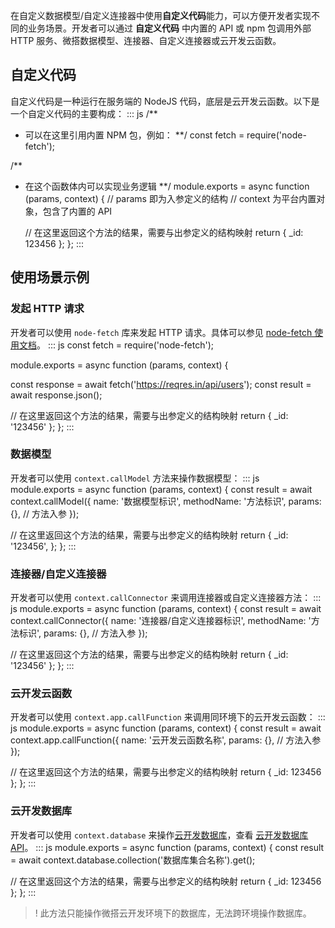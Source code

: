 在自定义数据模型/自定义连接器中使用**自定义代码**能力，可以方便开发者实现不同的业务场景。开发者可以通过 **自定义代码** 中内置的 API 或 npm 包调用外部 HTTP 服务、微搭数据模型、连接器、自定义连接器或云开发云函数。

## 自定义代码

自定义代码是一种运行在服务端的 NodeJS 代码，底层是云开发云函数。以下是一个自定义代码的主要构成：
<dx-codeblock>
:::  js
/**
* 可以在这里引用内置 NPM 包，例如：
**/
const fetch = require('node-fetch');

/**
* 在这个函数体内可以实现业务逻辑
**/
module.exports = async function (params, context) {
  // params 即为入参定义的结构
  // context 为平台内置对象，包含了内置的 API

  // 在这里返回这个方法的结果，需要与出参定义的结构映射
  return {
    _id: 123456
  };
};
:::
</dx-codeblock>


## 使用场景示例

### 发起 HTTP 请求 [](id:http)

开发者可以使用 `node-fetch` 库来发起 HTTP 请求。具体可以参见 [node-fetch 使用文档](https://github.com/node-fetch/node-fetch)。
<dx-codeblock>
:::  js
const fetch = require('node-fetch');

module.exports = async function (params, context) {

  const response = await fetch('https://reqres.in/api/users');
  const result = await response.json();

 // 在这里返回这个方法的结果，需要与出参定义的结构映射
  return {
    _id: '123456'
  };
};
:::
</dx-codeblock>



### 数据模型 [](id:callModel)

开发者可以使用 `context.callModel` 方法来操作数据模型：
<dx-codeblock>
:::  js
module.exports = async function (params, context) {
  const result = await context.callModel({
    name: '数据模型标识',
    methodName: '方法标识',
    params: {}, // 方法入参
  });

  // 在这里返回这个方法的结果，需要与出参定义的结构映射
  return {
    _id: '123456',
  };
};
:::
</dx-codeblock>



### 连接器/自定义连接器 [](id:callConnector)

开发者可以使用 `context.callConnector` 来调用连接器或自定义连接器方法：
<dx-codeblock>
:::  js
module.exports = async function (params, context) {
  const result = await context.callConnector({
    name: '连接器/自定义连接器标识',
    methodName: '方法标识',
    params: {}, // 方法入参
  });

  // 在这里返回这个方法的结果，需要与出参定义的结构映射
  return {
    _id: '123456'
  };
};
:::
</dx-codeblock>


### 云开发云函数 [](id:callFunction)

开发者可以使用 `context.app.callFunction` 来调用同环境下的云开发云函数：
<dx-codeblock>
:::  js
module.exports = async function (params, context) {
  const result = await context.app.callFunction({
    name: '云开发云函数名称',
    params: {}, // 方法入参
  });

  // 在这里返回这个方法的结果，需要与出参定义的结构映射
  return {
    _id: 123456
  };
};
:::
</dx-codeblock>


### 云开发数据库 [](id:db)

开发者可以使用 `context.database` 来操作[云开发数据库](https://console.cloud.tencent.com/tcb/db/index)，查看 [云开发数据库 API](https://docs.cloudbase.net/api-reference/server/node-sdk/database/database)。
<dx-codeblock>
:::  js
module.exports = async function (params, context) {
  const result = await context.database.collection('数据库集合名称').get();

  // 在这里返回这个方法的结果，需要与出参定义的结构映射
  return {
    _id: 123456
  };
};
:::
</dx-codeblock>


>! 此方法只能操作微搭云开发环境下的数据库，无法跨环境操作数据库。


